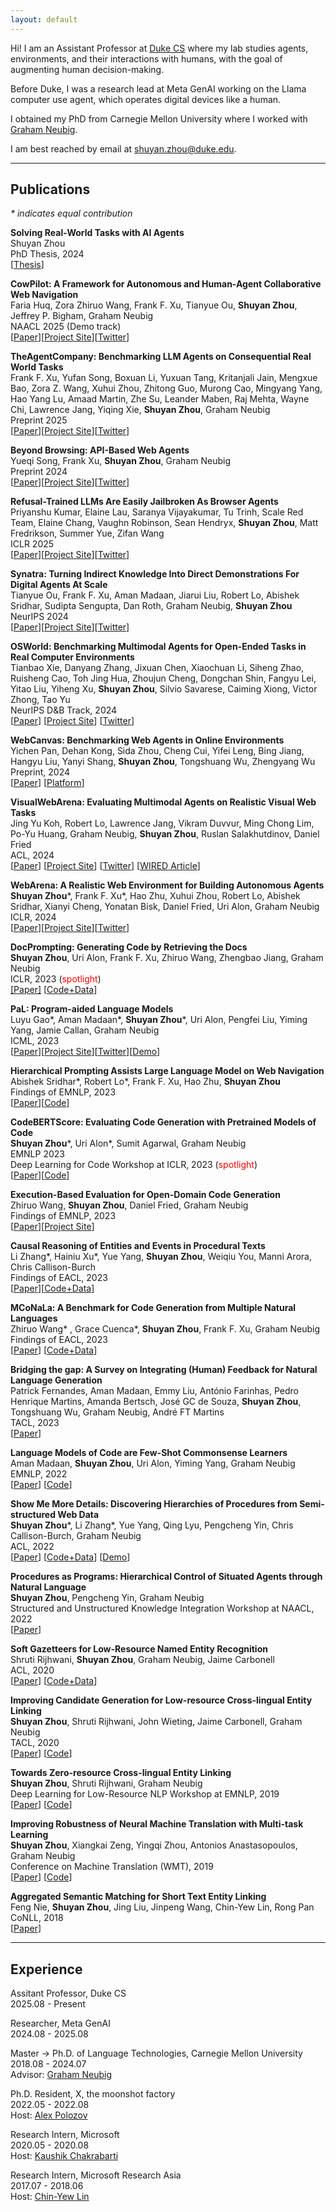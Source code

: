```yaml
---
layout: default
---
```


<!-- ## About Me -->
<a id="about-me"></a>
Hi! I am an Assistant Professor at [Duke CS](https://cs.duke.edu/) where my lab studies agents, environments, and their interactions with humans, with the goal of augmenting human decision-making.

Before Duke, I was a research lead at Meta GenAI working on the Llama computer use agent, which operates digital devices like a human.
<!-- I am actively recruiting graudate students in this cycle. Please apply to Duke CS and mention my name in your statement of purpose if you are interested in working with me and collaborating with our amazing [AI faculty](https://cs.duke.edu/research/artificial-intelligence)! -->

I obtained my PhD from Carnegie Mellon University where I worked with [Graham Neubig](http://phontron.com).
<!-- I work on building autonomous agents that could understand high-level language commands. My goal is to create AI agents that would free human beings from tedious tasks and aid them in better decision makings. -->

<!-- We proposed an intuitive formalism for representing [procedures as programs](https://arxiv.org/pdf/2109.08214.pdf) and subsequently applied this concept to broader tasks with large language models ([PaL](https://arxiv.org/pdf/2211.10435.pdf), [CoCoGen](https://arxiv.org/pdf/2210.07128.pdf)). -->
<!-- We built the first large-scale [hierarchical procedural knowledge base](https://arxiv.org/pdf/2203.07264.pdf). To learn from the knowledge base and generate new and previously unseen procedures, we designed [DocPrompting](https://arxiv.org/pdf/2207.05987.pdf) that reads the relevant documentation before taking actions. -->
<!-- With the belief of "what I don't measure, I can't improve", we built [WebArena](https://webarena.dev), a realistic and reproducible environment for building and evaluating autonomous agents that are guided by high-level natural language commands. -->

I am best reached by email at [shuyan.zhou@duke.edu](mailto:shuyan.zhou@eduke.edu).

<!-- Feel free to reach out about my research or anything else I might be able to help with. I’m always happy to answer questions about getting started with NLP research and applying to Ph.D. programs, especially for underrepresented groups like women, LGBTQ+. -->

<!-- Outside research, I enjoy bouldering (20% of my self-defined progress bar), playing tennis (30%), snowboarding (10%), rap (1%) and stand-up comedy (1%). I also play pingpong (80%) and basketball (70%).  -->


------------

## Publications
*\* indicates equal contribution*


**Solving Real-World Tasks with AI Agents** \
Shuyan Zhou \
PhD Thesis, 2024 \
[[Thesis](./assets/papers/shuyanzh_thesis.pdf)]

**CowPilot: A Framework for Autonomous and Human-Agent Collaborative Web Navigation** \
Faria Huq, Zora Zhiruo Wang, Frank F. Xu, Tianyue Ou, **Shuyan Zhou**, Jeffrey P. Bigham, Graham Neubig \
NAACL 2025 (Demo track) \
[[Paper](https://arxiv.org/pdf/2501.16609)][[Project Site](https://oaishi.github.io/cowpilot.html)][[Twitter](https://x.com/FariaHuqOaishi/status/1884749299277345269)]


**TheAgentCompany: Benchmarking LLM Agents on Consequential Real World Tasks** \
Frank F. Xu, Yufan Song, Boxuan Li, Yuxuan Tang, Kritanjali Jain, Mengxue Bao, Zora Z. Wang, Xuhui Zhou, Zhitong Guo, Murong Cao, Mingyang Yang, Hao Yang Lu, Amaad Martin, Zhe Su, Leander Maben, Raj Mehta, Wayne Chi, Lawrence Jang, Yiqing Xie, **Shuyan Zhou**, Graham Neubig \
Preprint 2025 \
[[Paper](https://arxiv.org/pdf/2412.14161)][[Project Site](https://the-agent-company.com/)][[Twitter](https://x.com/gneubig/status/1869735196700062089)] 



**Beyond Browsing: API-Based Web Agents** \
Yueqi Song, Frank Xu, **Shuyan Zhou**, Graham Neubig \
Preprint 2024 \
[[Paper](https://arxiv.org/abs/2410.16464)][[Project Site](https://yueqis.github.io/API-Based-Agent/)][[Twitter](https://x.com/shuyanzhxyc/status/1849158905127199017)]

**Refusal-Trained LLMs Are Easily Jailbroken As Browser Agents** \
Priyanshu Kumar, Elaine Lau, Saranya Vijayakumar, Tu Trinh, Scale Red Team, Elaine Chang, Vaughn Robinson, Sean Hendryx, **Shuyan Zhou**, Matt Fredrikson, Summer Yue, Zifan Wang \
ICLR 2025 \
[[Paper](https://static.scale.com/uploads/6691558a94899f2f65a87a75/browser_art_draft_preview.pdf)][[Project Site](https://scale.com/research/browser-art)][[Twitter](https://x.com/shuyanzhxyc/status/1845962297933811939)]


**Synatra: Turning Indirect Knowledge Into Direct Demonstrations For Digital Agents At Scale** \
Tianyue Ou, Frank F. Xu, Aman Madaan, Jiarui Liu, Robert Lo, Abishek Sridhar, Sudipta Sengupta, Dan Roth, Graham Neubig, **Shuyan Zhou** \
NeurIPS 2024 \
[[Paper](https://arxiv.org/pdf/2409.15637.pdf)][[Project Site](https://oootttyyy.github.io/synatra/)][[Twitter](https://x.com/shuyanzhxyc/status/1843677986337522076)]


**OSWorld: Benchmarking Multimodal Agents for Open-Ended Tasks in Real Computer Environments** \
Tianbao Xie, Danyang Zhang, Jixuan Chen, Xiaochuan Li, Siheng Zhao, Ruisheng Cao, Toh Jing Hua, Zhoujun Cheng, Dongchan Shin, Fangyu Lei, Yitao Liu, Yiheng Xu, **Shuyan Zhou**, Silvio Savarese, Caiming Xiong, Victor Zhong, Tao Yu \
NeurIPS D&B Track, 2024 \
[[Paper](https://arxiv.org/pdf/2404.07972.pdf)] [[Project Site](https://os-world.github.io/)] [[Twitter](https://twitter.com/TianbaoX/status/1778781521253667267)]

**WebCanvas: Benchmarking Web Agents in Online Environments** \
Yichen Pan, Dehan Kong, Sida Zhou, Cheng Cui, Yifei Leng, Bing Jiang, Hangyu Liu, Yanyi Shang, **Shuyan Zhou**, Tongshuang Wu, Zhengyang Wu \
Preprint, 2024 \
[[Paper](https://arxiv.org/abs/2406.12373)] [[Platform](https://www.imean.ai/web-canvas)]

**VisualWebArena: Evaluating Multimodal Agents on Realistic Visual Web Tasks** \
Jing Yu Koh,  Robert Lo, Lawrence Jang, Vikram Duvvur, Ming Chong Lim, Po-Yu Huang, Graham Neubig, **Shuyan Zhou**, Ruslan Salakhutdinov,  Daniel Fried \
ACL, 2024 \
[[Paper](https://arxiv.org/pdf/2401.13649.pdf)] [[Project Site](https://jykoh.com/vwa)] [[Twitter](https://x.com/kohjingyu/status/1750540178488266902?s=20)] [[WIRED Article](https://www.wired.com/story/fast-forward-tested-next-gen-ai-assistant/)]


**WebArena: A Realistic Web Environment for Building Autonomous Agents** \
**Shuyan Zhou**\*, Frank F. Xu\*, Hao Zhu, Xuhui Zhou, Robert Lo, Abishek Sridhar, Xianyi Cheng, Yonatan Bisk, Daniel Fried, Uri Alon, Graham Neubig \
ICLR, 2024 \
[[Paper](https://arxiv.org/pdf/2307.13854.pdf)][[Project Site](https://webarena.dev)][[Twitter](https://twitter.com/shuyanzhxyc/status/1683917253597855744?s=20)]


**DocPrompting: Generating Code by Retrieving the Docs** \
**Shuyan Zhou**, Uri Alon, Frank F. Xu, Zhiruo Wang, Zhengbao Jiang, Graham Neubig \
ICLR, 2023 (<span style="color:red">spotlight</span>)\
[[Paper]](https://arxiv.org/pdf/2207.05987.pdf) [[Code+Data](https://github.com/shuyanzhou/docprompting)]

**PaL: Program-aided Language Models** \
Luyu Gao\*, Aman Madaan\*, **Shuyan Zhou**\*, Uri Alon, Pengfei Liu, Yiming Yang, Jamie Callan, Graham Neubig \
ICML, 2023 \
[[Paper](https://arxiv.org/pdf/2211.10435.pdf)][[Project Site](https://reasonwithpal.com)][[Twitter](https://twitter.com/shuyanzhxyc/status/1595140404545933313?s=20&t=a8GaJT23kFEPLKujdQO2IQ)][[Demo](https://huggingface.co/spaces/JavaFXpert/gpt-math-techniques)]

**Hierarchical Prompting Assists Large Language Model on Web Navigation** \
Abishek Sridhar\*, Robert Lo\*, Frank F. Xu, Hao Zhu, **Shuyan Zhou** \
Findings of EMNLP, 2023 \
[[Paper](https://arxiv.org/pdf/2305.14257.pdf)][[Code](https://github.com/robert1003/ash-prompting)]

**CodeBERTScore: Evaluating Code Generation with Pretrained Models of Code** \
**Shuyan Zhou**\*, Uri Alon\*, Sumit Agarwal, Graham Neubig \
EMNLP 2023 \
Deep Learning for Code Workshop at ICLR, 2023 (<span style="color:red">spotlight</span>) \
[[Paper](https://arxiv.org/pdf/2302.05527.pdf)][[Code](https://github.com/neulab/code-bert-score)]

**Execution-Based Evaluation for Open-Domain Code Generation** \
Zhiruo Wang, **Shuyan Zhou**, Daniel Fried, Graham Neubig \
Findings of EMNLP, 2023 \
[[Paper](https://arxiv.org/pdf/2212.10481.pdf)][[Project Site](https://code-eval.github.io)]

**Causal Reasoning of Entities and Events in Procedural Texts** \
Li Zhang\*, Hainiu Xu\*, Yue Yang, **Shuyan Zhou**, Weiqiu You, Manni Arora, Chris Callison-Burch \
Findings of EACL, 2023 \
[[Paper](https://arxiv.org/pdf/2301.10896.pdf)][[Code+Data](https://github.com/zharry29/causal_reasoning_of_entities_and_events)]

**MCoNaLa: A Benchmark for Code Generation from Multiple Natural Languages**\
Zhiruo Wang\* , Grace Cuenca\*, **Shuyan Zhou**, Frank F. Xu, Graham Neubig \
Findings of EACL, 2023 \
[[Paper](https://arxiv.org/pdf/2203.08388.pdf)] [[Code+Data](https://github.com/zorazrw/multilingual-conala)]

**Bridging the gap: A Survey on Integrating (Human) Feedback for Natural Language Generation** \
Patrick Fernandes, Aman Madaan, Emmy Liu, António Farinhas, Pedro Henrique Martins, Amanda Bertsch, José GC de Souza, **Shuyan Zhou**, Tongshuang Wu, Graham Neubig, André FT Martins \
TACL, 2023 \
[[Paper](https://browse.arxiv.org/pdf/2305.00955.pdf)]


**Language Models of Code are Few-Shot Commonsense Learners** \
Aman Madaan, **Shuyan Zhou**, Uri Alon, Yiming Yang, Graham Neubig \
EMNLP, 2022 \
[[Paper](https://arxiv.org/pdf/2210.07128.pdf)] [[Code](https://github.com/madaan/CoCoGen)]

**Show Me More Details: Discovering Hierarchies of Procedures from Semi-structured Web Data**\
**Shuyan Zhou**\*, Li Zhang\*, Yue Yang, Qing Lyu, Pengcheng Yin, Chris Callison-Burch, Graham Neubig \
ACL, 2022 \
[[Paper](https://arxiv.org/pdf/2203.07264.pdf)] [[Code+Data](https://github.com/shuyanzhou/wikihow_hierarchy)] [[Demo](https://wikihow-hierarchy.github.io)]


**Procedures as Programs: Hierarchical Control of Situated Agents through Natural Language** \
**Shuyan Zhou**, Pengcheng Yin, Graham Neubig \
Structured and Unstructured Knowledge Integration Workshop at NAACL, 2022\
[[Paper](https://arxiv.org/pdf/2109.08214.pdf)]

**Soft Gazetteers for Low-Resource Named Entity Recognition** \
Shruti Rijhwani, **Shuyan Zhou**, Graham Neubig, Jaime Carbonell \
ACL, 2020\
[[Paper](https://aclanthology.org/2020.acl-main.722.pdf)] [[Code+Data](https://github.com/shrutirij/soft-gazetteers)]


**Improving Candidate Generation for Low-resource Cross-lingual Entity Linking**\
**Shuyan Zhou**, Shruti Rijhwani, John Wieting, Jaime Carbonell, Graham Neubig \
TACL, 2020\
[[Paper](https://aclanthology.org/2020.tacl-1.8.pdf)] [[Code](https://github.com/shuyanzhou/pbel_plus)]


**Towards Zero-resource Cross-lingual Entity Linking**\
**Shuyan Zhou**, Shruti Rijhwani, Graham Neubig \
Deep Learning for Low-Resource NLP Workshop at EMNLP, 2019\
[[Paper](https://aclanthology.org/D19-61.pdf#page=257)] [[Code](https://github.com/shuyanzhou/burn_xel)]

**Improving Robustness of Neural Machine Translation with Multi-task Learning**\
**Shuyan Zhou**, Xiangkai Zeng, Yingqi Zhou, Antonios Anastasopoulos, Graham Neubig \
Conference on Machine Translation (WMT), 2019\
[[Paper](https://aclanthology.org/W19-5368.pdf)] [[Code](https://github.com/shuyanzhou/multitask_transformer)]

**Aggregated Semantic Matching for Short Text Entity Linking**\
Feng Nie, **Shuyan Zhou**, Jing Liu, Jinpeng Wang, Chin-Yew Lin, Rong Pan \
CoNLL, 2018\
[[Paper](https://aclanthology.org/K18-1046.pdf)]

------------


## Experience
Assitant Professor, Duke CS \
2025.08 - Present 

Researcher, Meta GenAI \
2024.08 - 2025.08 

Master → Ph.D. of Language Technologies, Carnegie Mellon University \
2018.08 - 2024.07 \
Advisor: [Graham Neubig](http://phontron.com)

Ph.D. Resident, X, the moonshot factory \
2022.05 - 2022.08 \
Host: [Alex Polozov](https://alexpolozov.com/)

Research Intern, Microsoft \
2020.05 - 2020.08 \
Host: [Kaushik Chakrabarti](https://www.microsoft.com/en-us/research/people/kaushik/) 


Research Intern, Microsoft Research Asia \
2017.07 - 2018.06 \
Host: [Chin-Yew Lin](https://www.microsoft.com/en-us/research/people/cyl/)
